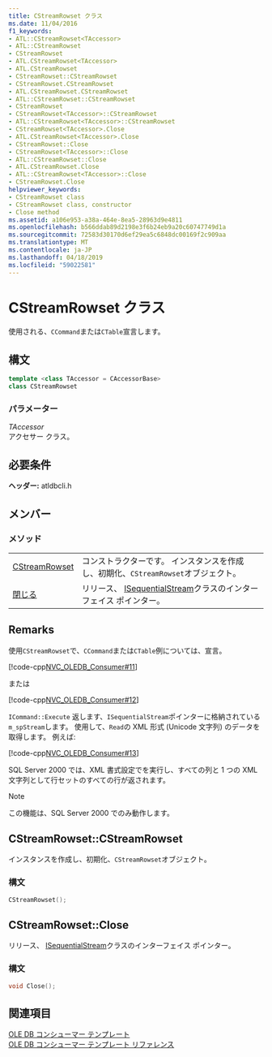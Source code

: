 ```yaml
---
title: CStreamRowset クラス
ms.date: 11/04/2016
f1_keywords:
- ATL::CStreamRowset<TAccessor>
- ATL::CStreamRowset
- CStreamRowset
- ATL.CStreamRowset<TAccessor>
- ATL.CStreamRowset
- CStreamRowset::CStreamRowset
- CStreamRowset.CStreamRowset
- ATL.CStreamRowset.CStreamRowset
- ATL::CStreamRowset::CStreamRowset
- CStreamRowset
- CStreamRowset<TAccessor>::CStreamRowset
- ATL::CStreamRowset<TAccessor>::CStreamRowset
- CStreamRowset<TAccessor>.Close
- ATL.CStreamRowset<TAccessor>.Close
- CStreamRowset::Close
- CStreamRowset<TAccessor>::Close
- ATL::CStreamRowset::Close
- ATL.CStreamRowset.Close
- ATL::CStreamRowset<TAccessor>::Close
- CStreamRowset.Close
helpviewer_keywords:
- CStreamRowset class
- CStreamRowset class, constructor
- Close method
ms.assetid: a106e953-a38a-464e-8ea5-28963d9e4811
ms.openlocfilehash: b566ddab89d2198e3f6b24eb9a20c60747749d1a
ms.sourcegitcommit: 72583d30170d6ef29ea5c6848dc00169f2c909aa
ms.translationtype: MT
ms.contentlocale: ja-JP
ms.lasthandoff: 04/18/2019
ms.locfileid: "59022581"
---
```

# <a name="cstreamrowset-class"></a>CStreamRowset クラス

使用される、`CCommand`または`CTable`宣言します。

## <a name="syntax"></a>構文

```cpp
template <class TAccessor = CAccessorBase>
class CStreamRowset
```

### <a name="parameters"></a>パラメーター

*TAccessor*<br/>
アクセサー クラス。

## <a name="requirements"></a>必要条件

**ヘッダー:** atldbcli.h

## <a name="members"></a>メンバー

### <a name="methods"></a>メソッド

|||
|-|-|
|[CStreamRowset](#cstreamrowset)|コンストラクターです。 インスタンスを作成し、初期化、`CStreamRowset`オブジェクト。|
|[閉じる](#close)|リリース、 [ISequentialStream](/previous-versions/windows/desktop/ms718035(v=vs.85))クラスのインターフェイス ポインター。|

## <a name="remarks"></a>Remarks

使用`CStreamRowset`で、`CCommand`または`CTable`例については、宣言。

[!code-cpp[NVC_OLEDB_Consumer#11](../../data/oledb/codesnippet/cpp/cstreamrowset-class_1.cpp)]

または

[!code-cpp[NVC_OLEDB_Consumer#12](../../data/oledb/codesnippet/cpp/cstreamrowset-class_2.cpp)]

`ICommand::Execute` 返します、`ISequentialStream`ポインターに格納されている`m_spStream`します。 使用して、`Read`の XML 形式 (Unicode 文字列) のデータを取得します。 例えば:

[!code-cpp[NVC_OLEDB_Consumer#13](../../data/oledb/codesnippet/cpp/cstreamrowset-class_3.cpp)]

SQL Server 2000 では、XML 書式設定でを実行し、すべての列と 1 つの XML 文字列として行セットのすべての行が返されます。

> [!NOTE]
>  この機能は、SQL Server 2000 でのみ動作します。

## <a name="cstreamrowset"></a> CStreamRowset::CStreamRowset

インスタンスを作成し、初期化、`CStreamRowset`オブジェクト。

### <a name="syntax"></a>構文

```cpp
CStreamRowset();
```

## <a name="close"></a> CStreamRowset::Close

リリース、 [ISequentialStream](/previous-versions/windows/desktop/ms718035(v=vs.85))クラスのインターフェイス ポインター。

### <a name="syntax"></a>構文

```cpp
void Close();
```

## <a name="see-also"></a>関連項目

[OLE DB コンシューマー テンプレート](../../data/oledb/ole-db-consumer-templates-cpp.md)<br/>
[OLE DB コンシューマー テンプレート リファレンス](../../data/oledb/ole-db-consumer-templates-reference.md)